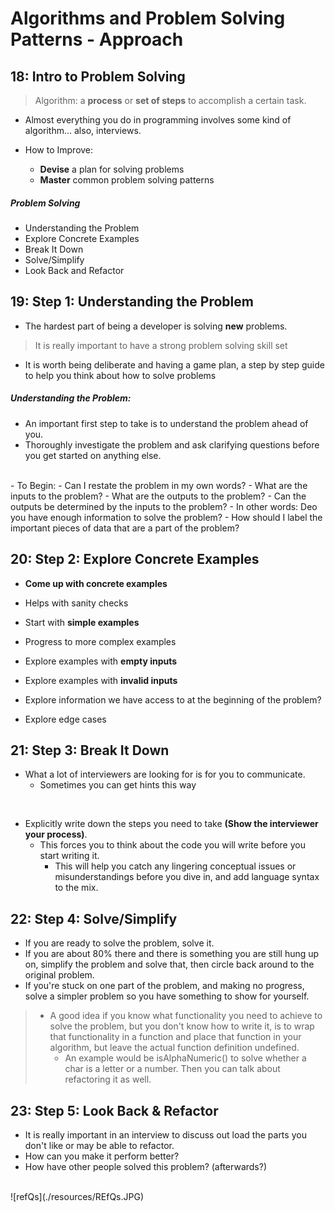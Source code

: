 # Algorithms and Problem Solving Patterns - Approach

## 18: Intro to Problem Solving

> Algorithm: a **process** or **set of steps** to accomplish a certain task.

- Almost everything you do in programming involves some kind of algorithm... also, interviews.

- How to Improve:
  - **Devise** a plan for solving problems
  - **Master** common problem solving patterns

##### Problem Solving
  - Understanding the Problem 
  - Explore Concrete Examples
  - Break It Down
  - Solve/Simplify
  - Look Back and Refactor

## 19: **Step 1:** Understanding the Problem

  - The hardest part of being a developer is solving **new** problems.

  > It is really important to have a strong problem solving skill set

  - It is worth being deliberate and having a game plan, a step by step guide to help you think about how to solve problems

##### Understanding the Problem:

  - An important first step to take is to understand the problem ahead of you.
  - Thoroughly investigate the problem and ask clarifying questions before you get started on anything else.
<br>
  - To Begin:
    - Can I restate the problem in my own words?
    - What are the inputs to the problem?
    - What are the outputs to the problem?
    - Can the outputs be determined by the inputs to the problem?
      - In other words: Deo you have enough information to solve the problem?
    - How should I label the important pieces of data that are a part of the problem?

## 20: **Step 2:** Explore Concrete Examples

  - **Come up with concrete examples**

  - Helps with sanity checks
  - Start with **simple examples**
  - Progress to more complex examples
  - Explore examples with **empty inputs**
  - Explore examples with **invalid inputs**
  - Explore information we have access to at the beginning of the problem?
  - Explore edge cases

## 21: **Step 3:** Break It Down

  - What a lot of interviewers are looking for is for you to communicate.
    - Sometimes you can get hints this way
<br>

  - Explicitly write down the steps you need to take **(Show the interviewer your process)**.
    - This forces you to think about the code you will write before you start writing it.
      - This will help you catch any lingering conceptual issues or misunderstandings before you dive in, and add language syntax to the mix. 

## 22: **Step 4:** Solve/Simplify

  - If you are ready to solve the problem, solve it.
  - If you are about 80% there and there is something you are still hung up on, simplify the problem and solve that, then circle back around to the original problem.
  - If you're stuck on one part of the problem, and making no progress, solve a simpler problem so you have something to show for yourself.

  > - A good idea if you know what functionality you need to achieve to solve the problem, but you don't know how to write it, is to wrap that functionality in a function and place that function in your algorithm, but leave the actual function definition undefined.
  >   - An example would be isAlphaNumeric() to solve whether a char is a letter or a number. Then you can talk about refactoring it as well.

## 23: **Step 5:** Look Back & Refactor

  - It is really important in an interview to discuss out load the parts you don't like or may be able to refactor.
  - How can you make it perform better?
  - How have other people solved this problem? (afterwards?)
<br>
![refQs](./resources/REfQs.JPG)

